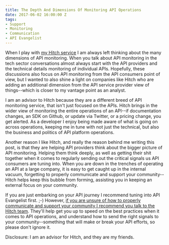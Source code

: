 ```yaml
---
title: The Depth And Dimensions Of Monitoring API Operations
date: 2017-06-02 16:00:00 Z
tags:
- Support
- Monitoring
- Communication
- API Evangelist
---
```


When I play with [my Hitch service](https://www.hitchhq.com) I am always left thinking about the many dimensions of API monitoring. When you talk about API monitoring in the tech sector conversations almost always start with the API providers and the technical details monitoring of individual APIs. Hopefully, these discussions also focus on API monitoring from the API consumers point of view, but I wanted to also shine a light on companies like Hitch who are adding an additional dimension from the API service provider view of things--which is closer to my vantage point as an analyst.

I am an advisor to Hitch because they are a different breed of API monitoring service, that isn't just focused on the APIs. Hitch brings in the wider view of monitoring the entire operations of an API--if documentation changes, an SDK on Github, or update via Twitter, or a pricing change, you get alerted. As a developer I enjoy being made aware of what is going on across operations, keeping me in tune with not just the technical, but also the business and politics of API platform operations.

Another reason I like Hitch, and really the reason behind me writing this post, is that they are helping API providers think about the bigger picture of API monitoring. Helping them think deeply, as well as getting their shit together when it comes to regularly sending out the critical signals us API consumers are tuning into. When you are down in the trenches of operating an API at a large company, it is easy to get caught up in the internal vacuum, forgetting to properly communicate and support your community--Hitch helps keep this bubble from forming, assisting you in keeping an external focus on your community.

If you are just embarking on your API journey I recommend tuning into API Evangelist first. ;-) However, [if you are unsure of how to properly communicate and support your community I recommend you talk to the Hitch team](https://www.hitchhq.com). They'll help get you up to speed on the best practices when it comes to API operations, and understand how to send the right signals to your community--something that will make or break your API efforts, so please don't ignore it.

Disclosure: I am an advisor for Hitch, and they are my friends. 